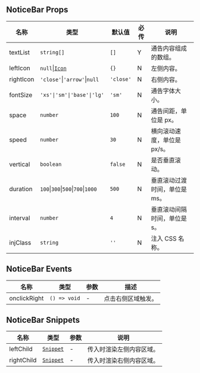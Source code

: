 ## NoticeBar Props

| 名称      | 类型                                                              | 默认值    | 必传 | 说明                          |
| --------- | ----------------------------------------------------------------- | --------- | ---- | ----------------------------- |
| textList  | `string[]`                                                        | `[]`      | Y    | 通告内容组成的数组。          |
| leftIcon  | `null`\|[`Icon`](https://stdf.design/components?nav=icon&tab=0) | `{}`      | N    | 左侧内容。                    |
| rightIcon | `'close'`\|`'arrow'`\|`null`                                      | `'close'` | N    | 右侧内容。                    |
| fontSize  | `'xs'\|'sm'\|'base'\|'lg'`                                        | `'sm'`    | N    | 通告字体大小。                |
| space     | `number`                                                          | `100`     | N    | 通告间距，单位是 px。         |
| speed     | `number`                                                          | `30`      | N    | 横向滚动速度，单位是 px/s。   |
| vertical  | `boolean`                                                         | `false`   | N    | 是否垂直滚动。                |
| duration  | `100`\|`300`\|`500`\|`700`\|`1000`                                | `500`     | N    | 垂直滚动过渡时间，单位是 ms。 |
| interval  | `number`                                                          | `4`       | N    | 垂直滚动间隔时间，单位是 s。  |
| injClass  | `string`                                                          | `''`      | N    | 注入 CSS 名称。               |

## NoticeBar Events

| 名称         | 类型         | 参数 | 描述               |
| ------------ | ------------ | ---- | ------------------ |
| onclickRight | `() => void` | -    | 点击右侧区域触发。 |

## NoticeBar Snippets

| 名称       | 类型                                                                | 参数 | 说明                     |
| ---------- | ------------------------------------------------------------------- | ---- | ------------------------ |
| leftChild  | [`Snippet`](https://svelte.dev/docs/svelte/snippet#Typing-snippets) | -    | 传入时渲染左侧内容区域。 |
| rightChild | [`Snippet`](https://svelte.dev/docs/svelte/snippet#Typing-snippets) | -    | 传入时渲染右侧内容区域。 |
